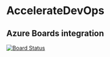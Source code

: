 # AccelerateDevOps

## Azure Boards integration

[![Board Status](https://dev.azure.com/wulfland/dc3f49e0-ea99-4a3a-b60c-772563921d52/e625f6c9-996b-4916-8e05-542c2cde028c/_apis/work/boardbadge/b675898f-85c1-4ee1-92b9-2f484b1256a0)](https://dev.azure.com/wulfland/dc3f49e0-ea99-4a3a-b60c-772563921d52/_boards/board/t/e625f6c9-996b-4916-8e05-542c2cde028c/Microsoft.RequirementCategory)

